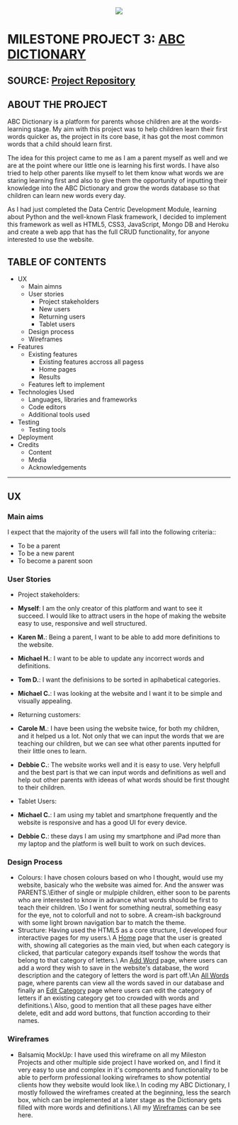 <div align="center">
  <img src="https://github.com/stanciudorin/Dictionary-Project/blob/master/static/images/Site%20Preview.png?raw=true" align="center" style="margin: 0;">
</div>

# MILESTONE PROJECT 3: [ABC DICTIONARY](https://dictionary-project.herokuapp.com/)

## SOURCE: [Project Repository](https://github.com/stanciudorin/Dictionary-Project)

## ABOUT THE PROJECT
<p>ABC Dictionary is a platform for parents whose children are at the words-learning stage. My aim with this project was to help children learn their first words quicker as, the project in its core base, it has got the most common words that a child should learn first.

The idea for this project came to me as I am a parent myself as well and we are at the point where our little one is learning his first words. I have also tried to help other parents like myself to let them know what words we are staring learning first and also to give them the opportunity of inputting their knowledge into the ABC Dictionary and grow the words database so that children can learn new words every day.

As I had just completed the Data Centric Development Module, learning about Python and the well-known Flask framework, I decided to implement this framework as well as HTML5, CSS3, JavaScript, Mongo DB and Heroku and create a web app that has the full CRUD functionality, for anyone interested to use the website.
</p>

## TABLE OF CONTENTS
* UX 
    * Main aimns
    * User stories
        * Project stakeholders
        * New users
        * Returning users
        * Tablet users
    * Design process
    * Wireframes
* Features
    * Existing features
        * Existing features accross all pagess
        * Home pages
        * Results
    * Features left to implement
* Technologies Used
    * Languages, libraries and frameworks
    * Code editors
    * Additional tools used
* Testing
    * Testing tools
* Deployment
* Credits
    * Content
    * Media
    * Acknowledgements

---

## UX
 ### Main aims
I expect that the majority of the users will fall into the following criteria::
* To be a parent
* To be a new parent
* To become a parent soon

### User Stories

* Project stakeholders:
* **Myself**: I am the only creator of this platform and want to see it succeed. I would like to attract users in the hope of making the website easy to use, responsive and well structured.

* **Karen M.**: Being a parent, I want to be able to add more definitions to the website.
* **Michael H.**: I want to be able to update any incorrect words and definitions.
* **Tom D.**: I want the definisions to be sorted in aplhabetical categories.
* **Michael C.**: I was looking at the website and I want it to be simple and visually appealing.

* Returning customers:
* **Carole M.**: I have been using the website twice, for both my children, and it helped us a lot. Not only that we can input the words that we are teaching our children, but we can see what other parents inputted for their little ones to learn.
* **Debbie C.**: The website works well and it is easy to use. Very helpfull and the best part is that we can input words and definitions as well and help out other parents with ideeas of what words should be first thought to their children.

* Tablet Users:
* **Michael C.**: I am using my tablet and smartphone frequently and the website is responsive and has a good UI for every device.
* **Debbie C.**: these days I am using my smartphone and iPad more than my laptop and the platform is well built to work on such devices.

### Design Process

* Colours: I have chosen colours based on who I thought, would use my website, basicaly who the website was aimed for. And the answer was PARENTS.\Either of single or mulpiple children, either soon to be parents who are interested to know in advance what words should be first to teach their children. \So I went for something neutral, something easy for the eye, not to colorfull and not to sobre. A cream-ish background with some light brown navigation bar to match the theme.
* Structure: Having used the HTML5 as a core structure, I developed four interactive pages for my users.\ A [Home](https://dictionary-project.herokuapp.com/) page that the user is greated with, showing all categories as the main vied, but when each category is clicked, that particular category expands itself toshow the words that belong to that category of letters.\ An [Add Word](https://dictionary-project.herokuapp.com/add_word) page, where users can add a word they wish to save in the website's database, the word description and the category of letters the word is part off.\An [All Words](https://dictionary-project.herokuapp.com/edit) page, where parents can view all the words saved in our database and finally an [Edit Category](https://dictionary-project.herokuapp.com/get_categories) page where users can edit the category of letters if an existing category get too crowded with words and definitions.\ Also, good to mention that all these pages have either delete, edit and add word buttons, that function according to their names.

### Wireframes

* Balsamiq MockUp: I have used this wireframe on all my Mileston Projects and other multiple side project I have worked on, and I find it very easy to use and complex in it's components and functionality to be able to perform professional looking wireframes to show potential clients how they website would look like.\ In coding my ABC Dictionary, I mostly followed the wireframes created at the beginning, less the search box, which can be implemented at a later stage as the Dictionary gets filled with more words and definitions.\ All my [Wireframes](https://github.com/stanciudorin/Dictionary-Project/tree/master/wireframes) can be see here.
